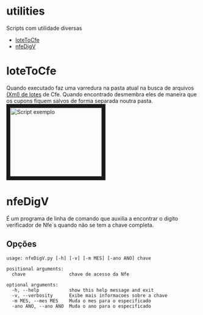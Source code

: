 # utilities
Scripts com utilidade diversas
- [loteToCfe](#loteToCfe)
- [nfeDigV](#nfeDigV)

# loteToCfe
Quando executado faz uma varredura na pasta atual na busca de arquivos [(Xml) de lotes](https://portal.fazenda.sp.gov.br/servicos/sat/Paginas/Guia-Consult-Lote.aspx) de Cfe.
Quando encontrado desmembra eles de maneira que os cupons fiquem salvos de forma separada 
noutra pasta.
<a href="http://www.youtube.com/watch?feature=player_embedded&v=MP8tNBR9Z0Q" target="_blank"><img src="http://img.youtube.com/vi/MP8tNBR9Z0Q/0.jpg" 
alt="Script exemplo" width="240" height="180" border="10" /></a>

# nfeDigV

É um programa de linha de comando que auxilia a encontrar o digito verificador de Nfe´s quando
não se tem a chave completa.

## Opções 
```
usage: nfeDigV.py [-h] [-v] [-m MES] [-ano ANO] chave

positional arguments:
  chave                chave de acesso da Nfe

optional arguments:
  -h, --help           show this help message and exit
  -v, --verbosity      Exibe mais informacoes sobre a chave
  -m MES, --mes MES    Muda o mes para o especificado
  -ano ANO, --ano ANO  Muda o ano para o especificado
```
